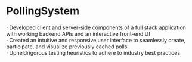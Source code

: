 # PollingSystem

 · Developed client and server-side components of a full stack application with working backend APIs and an interactive
 front-end UI\
 · Created an intuitive and responsive user interface to seamlessly create, participate, and visualize previously cached polls\
 · Upheldrigorous testing heuristics to adhere to industry best practices
